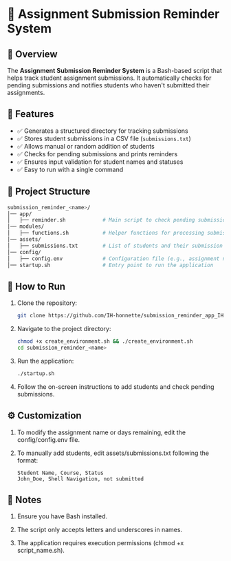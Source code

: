 # 📌 Assignment Submission Reminder System  

## 📝 Overview  

The **Assignment Submission Reminder System** is a Bash-based script that helps track student assignment submissions. It automatically checks for pending submissions and notifies students who haven't submitted their assignments.  

## 🔧 Features  

- ✅ Generates a structured directory for tracking submissions  
- ✅ Stores student submissions in a CSV file (`submissions.txt`)  
- ✅ Allows manual or random addition of students  
- ✅ Checks for pending submissions and prints reminders  
- ✅ Ensures input validation for student names and statuses  
- ✅ Easy to run with a single command  

## 📂 Project Structure  

```bash
submission_reminder_<name>/
│── app/
│   ├── reminder.sh            # Main script to check pending submissions
│── modules/
│   ├── functions.sh           # Helper functions for processing submissions
│── assets/
│   ├── submissions.txt        # List of students and their submission status
│── config/
│   ├── config.env             # Configuration file (e.g., assignment name, deadlines)
│── startup.sh                 # Entry point to run the application

```
## 🚀 How to Run

1. Clone the repository:
   ```bash
   git clone https://github.com/IH-honnette/submission_reminder_app_IH-honnette.git
    ```
2. Navigate to the project directory:
    ```bash
    chmod +x create_environment.sh && ./create_environment.sh
    cd submission_reminder_<name>
    ```
3. Run the application:
    ```bash
    ./startup.sh
    ```
4. Follow the on-screen instructions to add students and check pending submissions.

## ⚙️ Customization 

1. To modify the assignment name or days remaining, edit the config/config.env file.

2. To manually add students, edit assets/submissions.txt following the format:

    ```plaintext
    Student Name, Course, Status
    John_Doe, Shell Navigation, not submitted
    ```
## 📌 Notes
1. Ensure you have Bash installed.

2. The script only accepts letters and underscores in names.

3. The application requires execution permissions (chmod +x script_name.sh).

